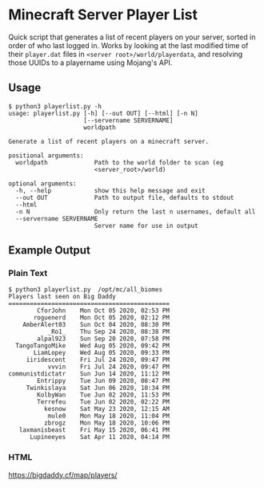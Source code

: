 # Minecraft Server Player List

Quick script that generates a list of recent players on your server, sorted
in order of who last logged in. Works by looking at the last modified time of
their `player.dat` files in `<server root>/world/playerdata`, and resolving
those UUIDs to a playername using Mojang's API.

## Usage

```
$ python3 playerlist.py -h
usage: playerlist.py [-h] [--out OUT] [--html] [-n N]
                     [--servername SERVERNAME]
                     worldpath

Generate a list of recent players on a minecraft server.

positional arguments:
  worldpath             Path to the world folder to scan (eg
                        <server_root>/world)

optional arguments:
  -h, --help            show this help message and exit
  --out OUT             Path to output file, defaults to stdout
  --html
  -n N                  Only return the last n usernames, default all
  --servername SERVERNAME
                        Server name for use in output
```

## Example Output

### Plain Text
```console
$ python3 playerlist.py  /opt/mc/all_biomes
Players last seen on Big Daddy
=============================================
        CforJohn    Mon Oct 05 2020, 02:53 PM
       roguenerd    Mon Oct 05 2020, 02:12 PM
    AmberAlert03    Sun Oct 04 2020, 08:30 PM
           _Ro1_    Thu Sep 24 2020, 08:38 PM
        alpal923    Sun Sep 20 2020, 07:58 PM
  TangoTangoMike    Wed Aug 05 2020, 09:42 PM
       LiamLopey    Wed Aug 05 2020, 09:33 PM
     iiridescent    Fri Jul 24 2020, 09:47 PM
           vvvin    Fri Jul 24 2020, 09:47 PM
communistdictatr    Sun Jun 14 2020, 11:12 PM
        Entrippy    Tue Jun 09 2020, 08:47 PM
     Twinkislaya    Sat Jun 06 2020, 10:34 PM
        KolbyWan    Tue Jun 02 2020, 11:53 PM
        Terrefeu    Tue Jun 02 2020, 02:22 PM
          kesnow    Sat May 23 2020, 12:15 AM
           mule0    Mon May 18 2020, 11:04 PM
          zbrogz    Mon May 18 2020, 10:06 PM
   laxmanisbeast    Fri May 15 2020, 06:41 PM
      Lupineeyes    Sat Apr 11 2020, 04:14 PM
```

### HTML
https://bigdaddy.cf/map/players/
